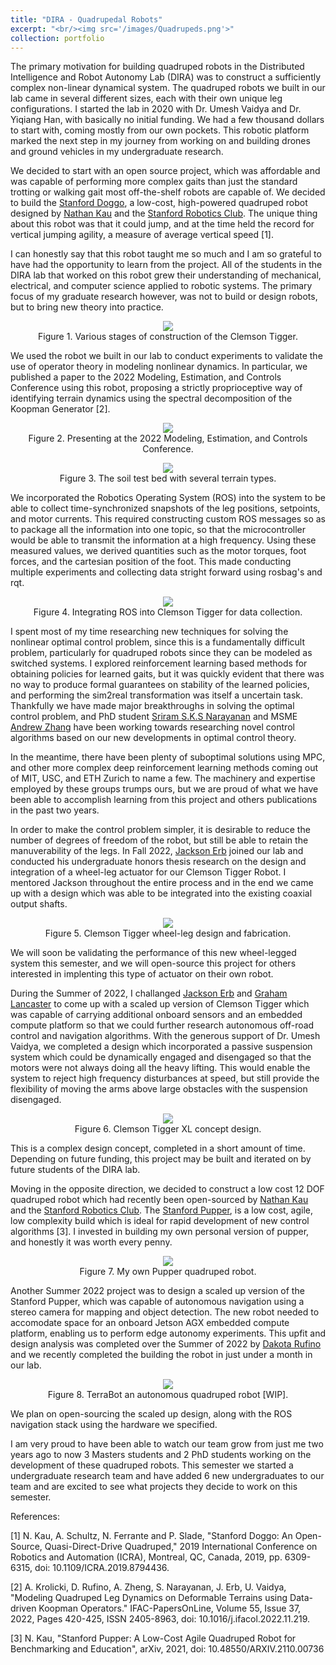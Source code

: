 ```yaml
---
title: "DIRA - Quadrupedal Robots"
excerpt: "<br/><img src='/images/Quadrupeds.png'>"
collection: portfolio
---
```


The primary motivation for building quadruped robots in the Distributed Intelligence and Robot Autonomy Lab (DIRA) was to construct a sufficiently complex non-linear dynamical system. The quadruped robots we built in our lab came in several different sizes, each with their own unique leg configurations. I started the lab in 2020 with Dr. Umesh Vaidya and Dr. Yiqiang Han, with basically no initial funding. We had a few thousand dollars to start with, coming mostly from our own pockets. This robotic platform marked the next step in my journey from working on and building drones and ground vehicles in my undergraduate research. 

We decided to start with an open source project, which was affordable and was capable of performing more complex gaits than just the standard trotting or walking gait most off-the-shelf robots are capable of. We decided to build the [Stanford Doggo](https://github.com/Nate711/StanfordDoggoProject), a low-cost, high-powered quadruped robot designed by [Nathan Kau](https://nathankau.com/) and the [Stanford Robotics Club](https://stanfordstudentrobotics.org/doggo). The unique thing about this robot was that it could jump, and at the time held the record for vertical jumping agility, a measure of average vertical speed [1]. 

I can honestly say that this robot taught me so much and I am so grateful to have had the opportunity to learn from the project. All of the students in the DIRA lab that worked on this robot grew their understanding of mechanical, electrical, and computer science applied to robotic systems. The primary focus of my graduate research however, was not to build or design robots, but to bring new theory into practice. 

<p align="center">
<img src='/images/built_not_bought.jpg'>
<br>
Figure 1. Various stages of construction of the Clemson Tigger. 
</p>

We used the robot we built in our lab to conduct experiments to validate the use of operator theory in modeling nonlinear dynamics. In particular, we published a paper to the 2022 Modeling, Estimation, and Controls Conference using this robot, proposing a strictly proprioceptive way of identifying terrain dynamics using the spectral decomposition of the Koopman Generator [2]. 

<p align="center">
<img src='/images/mecc2022.jpg'>
<br>
Figure 2. Presenting at the 2022 Modeling, Estimation, and Controls Conference. 
</p>

<p align="center">
<img src='/images/terrains.png'>
<br>
Figure 3. The soil test bed with several terrain types. 
</p>

We incorporated the Robotics Operating System (ROS) into the system to be able to collect time-synchronized snapshots of the leg positions, setpoints, and motor currents. This required constructing custom ROS messages so as to package all the information into one topic, so that the microcontroller would be able to transmit the information at a high frequency. Using these measured values, we derived quantities such as the motor torques, foot forces, and the cartesian position of the foot. This made conducting multiple experiments and collecting data stright forward using rosbag's and rqt. 

<p align="center">
<img src='/images/ros_tigger.png'>
<br>
Figure 4. Integrating ROS into Clemson Tigger for data collection. 
</p>

I spent most of my time researching new techniques for solving the nonlinear optimal control problem, since this is a fundamentally difficult problem, particularly for quadruped robots since they can be modeled as switched systems. I explored reinforcement learning based methods for obtaining policies for learned gaits, but it was quickly evident that there was no way to produce formal guarantees on stability of the learned policies, and performing the sim2real transformation was itself a uncertain task. Thankfully we have made major breakthroughs in solving the optimal control problem, and PhD student [Sriram S.K.S Narayanan](https://www.linkedin.com/in/sriramsundarks/) and MSME [Andrew Zhang](https://www.linkedin.com/in/andrewzheng11/) have been working towards researching novel control algorithms based on our new developments in optimal control theory. 

In the meantime, there have been plenty of suboptimal solutions using MPC, and other more complex deep reinforcement learning methods coming out of MIT, USC, and ETH Zurich to name a few. The machinery and expertise employed by these groups trumps ours, but we are proud of what we have been able to accomplish learning from this project and others publications in the past two years. 

In order to make the control problem simpler, it is desirable to reduce the number of degrees of freedom of the robot, but still be able to retain the manuverability of the legs. In Fall 2022, [Jackson Erb]() joined our lab and conducted his undergraduate honors thesis research on the design and integration of a wheel-leg actuator for our Clemson Tigger Robot. I mentored Jackson throughout the entire process and in the end we came up with a design which was able to be integrated into the existing coaxial output shafts.

<p align="center">
<img src='/images/wheel-leg.png'>
<br>
Figure 5. Clemson Tigger wheel-leg design and fabrication. 
</p>

We will soon be validating the performance of this new wheel-legged system this semester, and we will open-source this project for others interested in implenting this type of actuator on their own robot.

During the Summer of 2022, I challanged [Jackson Erb](https://www.linkedin.com/in/jackson-erb-327b01207) and [Graham Lancaster](https://www.linkedin.com/in/grlanca) to come up with a scaled up version of Clemson Tigger which was capable of carrying additional onboard sensors and an embedded compute platform so that we could further research autonomous off-road control and navigation algorithms. With the generous support of Dr. Umesh Vaidya, we completed a design which incorporated a passive suspension system which could be dynamically engaged and disengaged so that the motors were not always doing all the heavy lifting. This would enable the system to reject high frequency disturbances at speed, but still provide the flexibility of moving the arms above large obstacles with the suspension disengaged. 

<p align="center">
<img src='/images/TiggerXL.png'>
<br>
Figure 6. Clemson Tigger XL concept design. 
</p>

This is a complex design concept, completed in a short amount of time. Depending on future funding, this project may be built and iterated on by future students of the DIRA lab. 

Moving in the opposite direction, we decided to construct a low cost 12 DOF quadruped robot which had recently been open-sourced by [Nathan Kau](https://nathankau.com/) and the [Stanford Robotics Club](https://stanfordstudentrobotics.org/). The [Stanford Pupper](https://stanfordstudentrobotics.org/quadruped-benchmark), is a low cost, agile, low complexity build which is ideal for rapid development of new control algorithms [3]. I invested in building my own personal version of pupper, and honestly it was worth every penny. 

<p align="center">
<img src='/images/pupper.png'>
<br>
Figure 7. My own Pupper quadruped robot. 
</p>

Another Summer 2022 project was to design a scaled up version of the Stanford Pupper, which was capable of autonomous navigation using a stereo camera for mapping and object detection. The new robot needed to accomodate space for an onboard Jetson AGX embedded compute platform, enabling us to perform edge autonomy experiments. This upfit and design analysis was completed over the Summer of 2022 by [Dakota Rufino](https://www.linkedin.com/in/dakota-rufino-266277159) and we recently completed the building the robot in just under a month in our lab. 

<p align="center">
<img src='/images/terrabot.png'>
<br>
Figure 8. TerraBot an autonomous quadruped robot [WIP]. 
</p>

We plan on open-sourcing the scaled up design, along with the ROS navigation stack using the hardware we specified. 

I am very proud to have been able to watch our team grow from just me two years ago to now 3 Masters students and 2 PhD students working on the development of these quadruped robots. This semester we started a undergraduate research team and have added 6 new undergraduates to our team and are excited to see what projects they decide to work on this semester. 

References:

[1] N. Kau, A. Schultz, N. Ferrante and P. Slade, "Stanford Doggo: An Open-Source, Quasi-Direct-Drive Quadruped," 2019 International Conference on Robotics and Automation (ICRA), Montreal, QC, Canada, 2019, pp. 6309-6315, doi: 10.1109/ICRA.2019.8794436.

[2] A. Krolicki, D. Rufino, A. Zheng, S. Narayanan, J. Erb, U. Vaidya, "Modeling Quadruped Leg Dynamics on Deformable Terrains using Data-driven Koopman Operators." IFAC-PapersOnLine, Volume 55, Issue 37, 2022, Pages 420-425, ISSN 2405-8963, doi: 10.1016/j.ifacol.2022.11.219.

[3] N. Kau, "Stanford Pupper: A Low-Cost Agile Quadruped Robot for Benchmarking and Education", arXiv, 2021, doi: 10.48550/ARXIV.2110.00736